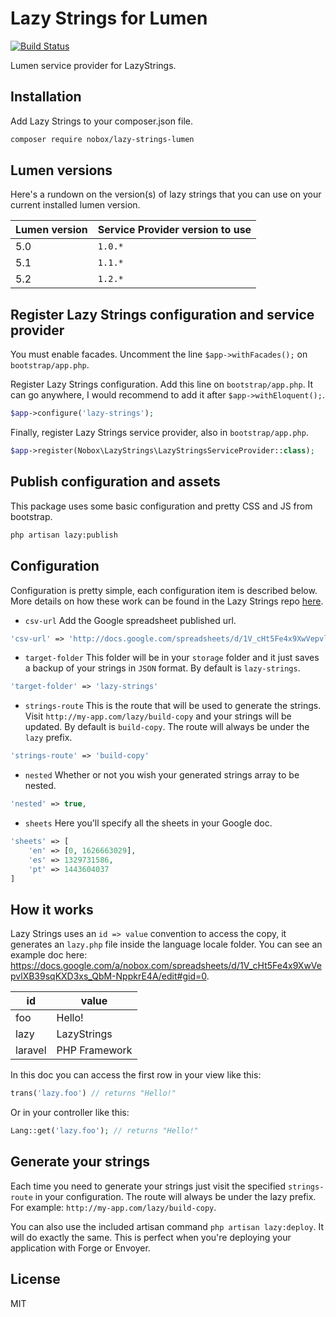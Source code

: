 # Lazy Strings for Lumen
[![Build Status](https://travis-ci.org/Nobox/lazy-strings-lumen.svg?branch=master)](https://travis-ci.org/Nobox/lazy-strings-lumen)

Lumen service provider for LazyStrings.

## Installation
Add Lazy Strings to your composer.json file.

```bash
composer require nobox/lazy-strings-lumen
```

## Lumen versions
Here's a rundown on the version(s) of lazy strings that you can use on your current installed lumen version.

| Lumen version       | Service Provider version to use    |
| ------------------- | ---------------------------------- |
| 5.0                 | `1.0.*`                            |
| 5.1                 | `1.1.*`                            |
| 5.2                 | `1.2.*`                            |

## Register Lazy Strings configuration and service provider
You must enable facades. Uncomment the line `$app->withFacades();` on `bootstrap/app.php`.

Register Lazy Strings configuration. Add this line on `bootstrap/app.php`. It can go anywhere, I would recommend to add it after `$app->withEloquent();`.
```php
$app->configure('lazy-strings');
```

Finally, register Lazy Strings service provider, also in `bootstrap/app.php`.
```php
$app->register(Nobox\LazyStrings\LazyStringsServiceProvider::class);
```

## Publish configuration and assets
This package uses some basic configuration and pretty CSS and JS from bootstrap.
```bash
php artisan lazy:publish
```

## Configuration
Configuration is pretty simple, each configuration item is described below. More details on how these work can be found in the Lazy Strings repo [here](https://github.com/Nobox/Lazy-Strings).

- `csv-url` Add the Google spreadsheet published url.
```php
'csv-url' => 'http://docs.google.com/spreadsheets/d/1V_cHt5Fe4x9XwVepvlXB39sqKXD3xs_QbM-NppkrE4A/export?format=csv'
```

- `target-folder` This folder will be in your `storage` folder and it just saves a backup of your strings in `JSON` format. By default is `lazy-strings`.
```php
'target-folder' => 'lazy-strings'
```

- `strings-route` This is the route that will be used to generate the strings. Visit `http://my-app.com/lazy/build-copy` and your strings will be updated. By default is `build-copy`. The route will always be under the `lazy` prefix.
```php
'strings-route' => 'build-copy'
```

- `nested` Whether or not you wish your generated strings array to be nested.
```php
'nested' => true,
```

- `sheets` Here you'll specify all the sheets in your Google doc.
```php
'sheets' => [
    'en' => [0, 1626663029],
    'es' => 1329731586,
    'pt' => 1443604037
]
```

## How it works
Lazy Strings uses an `id => value` convention to access the copy, it generates an `lazy.php` file inside the language locale folder. You can see an example doc here: https://docs.google.com/a/nobox.com/spreadsheets/d/1V_cHt5Fe4x9XwVepvlXB39sqKXD3xs_QbM-NppkrE4A/edit#gid=0.

| id            | value         |
| ------------- | ------------- |
| foo           | Hello!        |
| lazy          | LazyStrings   |
| laravel       | PHP Framework |

In this doc you can access the first row in your view like this:
```php
trans('lazy.foo') // returns "Hello!"
```

Or in your controller like this:
```php
Lang::get('lazy.foo'); // returns "Hello!"
```

## Generate your strings
Each time you need to generate your strings just visit the specified `strings-route` in your configuration. The route will always be under the lazy prefix. For example: `http://my-app.com/lazy/build-copy`.

You can also use the included artisan command `php artisan lazy:deploy`. It will do exactly the same. This is perfect when you're deploying your application with Forge or Envoyer.

## License
MIT
